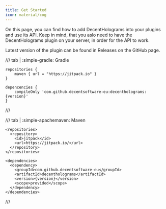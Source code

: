 ```yaml
---
title: Get Started
icon: material/cog
---
```


On this page, you can find how to add DecentHolograms into your plugins and use its API. Keep in mind, that you aslo need to have the DecentHolograms plugin on your server, in order for the API to work.

Latest version of the plugin can be found in Releases on the GitHub page.

/// tab | :simple-gradle: Gradle
```{ .groovy title="build.gradle" data-md-component="api-version" }
repositories {
    maven { url = "https://jitpack.io" }
}

depencencies {
    compileOnly 'com.github.decentsoftware-eu:decentholograms:{version}'
}
```
///

/// tab | :simple-apachemaven: Maven
```{ .xml title="pom.xml" data-md-component="api-version" }
<repositories>
  <repository>
    <id>jitpack</id>
    <url>https://jitpack.io/</url>
  </repository>
</repositories>

<dependencies>
  <dependency>
    <groupId>com.github.decentsoftware-eu</groupId>
    <artifactId>decentholograms</artifactId>
    <version>{version}</version>
    <scope>provided</scope>
  </dependency>
</dependencies>
```
///